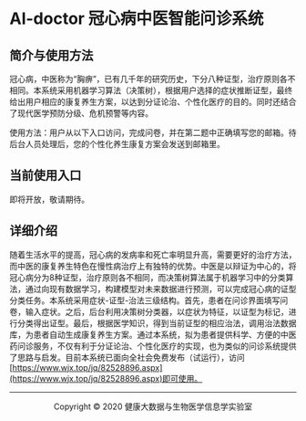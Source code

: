 # AI-doctor 冠心病中医智能问诊系统
## 简介与使用方法
冠心病，中医称为“胸痹”，已有几千年的研究历史，下分八种证型，治疗原则各不相同。本系统采用机器学习算法（决策树），根据用户选择的症状推断证型，最终给出用户相应的康复养生方案，以达到分证论治、个性化医疗的目的。同时还结合了现代医学预防分级、危机预警等内容。

使用方法：用户从以下入口访问，完成问卷，并在第二题中正确填写您的邮箱。待后台人员处理后，您的个性化养生康复方案会发送到邮箱里。

## 当前使用入口
即将开放，敬请期待。

## 详细介绍
随着生活水平的提高，冠心病的发病率和死亡率明显升高，需要更好的治疗方法，而中医的康复养生特色在慢性病治疗上有独特的优势。中医是以辩证为中心的，将冠心病分为8种证型，治疗原则各不相同，而决策树算法属于机器学习中的分类算法，通过向现有数据学习，构建模型对未来数据进行预测，可以完成冠心病的证型分类任务。本系统采用症状-证型-治法三级结构。首先，患者在问诊界面填写问卷，输入症状。之后，后台利用决策树分类器，以症状为特征，以证型为标记，进行分类得出证型。最后，根据医学知识，得到当前证型的相应治法，调用治法数据库，为患者自动生成康复养生方案。通过本系统，拟为患者提供科学、方便的中医药问诊服务，不仅有利于分证论治、个性化医疗的实现，也为类似的问诊系统提供了思路与启发。目前本系统已面向全社会免费发布（试运行），访问[https://www.wjx.top/jq/82528896.aspx](https://www.wjx.top/jq/82528896.aspx)即可使用。

***
<p align=center>Copyright &copy; 2020 健康大数据与生物医学信息学实验室</p>
